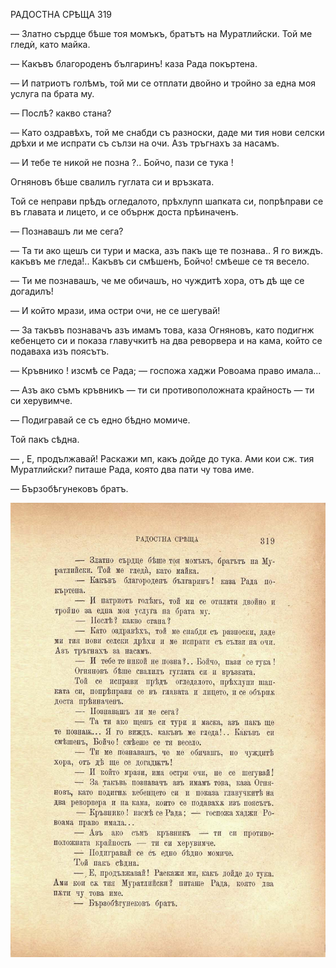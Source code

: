 ﻿РАДОСТНА СРѢЩА	319

— Златно сърдце бѣше тоя момъкъ, братътъ на Муратлийски. Той ме гледѝ, като майка.

— Какъвъ благороденъ българинъ! каза Рада покъртена.

— И патриотъ голѣмъ, той ми се отплати двойно и тройно за една моя услуга па брата му.

— Послѣ? какво стана?

— Като оздравѣхъ, той ме снабди съ разноски, даде ми тия нови селски дрѣхи и ме испрати съ сълзи на очи. Азъ тръгнахъ за насамъ.

— И тебе те никой не позна ?.. Бойчо, пази се тука !

Огняновъ бѣше свалилъ гуглата си и връзката.

Той се неправи прѣдъ огледалото, прѣхлупп шапката си, попрѣправи се въ главата и лицето, и се обърнж доста прѣиначенъ.

— Познавашъ ли ме сега?

— Та ти ако щешъ си тури и маска, азъ пакъ ще те познава.. Я го виждъ. какъвъ ме гледа!.. Какъвъ си смѣшенъ, Бойчо! смѣеше се тя весело.

— Ти ме познавашъ, че ме обичашъ, но чуждитѣ хора, отъ дѣ ще се догадилъ!

— И който мрази, има остри очи, не се шегувай!

— За такъвъ познавачъ азъ имамъ това, каза Огняновъ, като подигнж кебенцето си и показа главучкитѣ на два реворвера и на кама, който се подаваха изъ поясътъ.

— Кръвнико ! изсмѣ се Рада; — госпожа хаджи Ровоама право имала...

— Азъ ако съмъ кръвникъ — ти си противоположната крайность — ти си херувимче.

— Подигравай се съ едно бѣдно момиче.

Той пакъ сѣдна.

— , Е, продължавай! Раскажи мп, какъ дойде до тука. Ами кои сж. тия Муратлийски? питаше Рада, която два пати чу това име.

— Бързобѣгунековъ братъ.

![original](../images/358.jpg)


